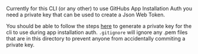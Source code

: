 Currently for this CLI (or any other) to use GitHubs App Installation Auth you need a private key that can be used to create a Json Web Token.

You should be able to follow the steps [here](https://docs.github.com/en/apps/creating-github-apps/authenticating-with-a-github-app/managing-private-keys-for-github-apps) to generate a private key for the cli to use during app installation auth. `.gitignore` will ignore any .pem files that are in this directory to prevent anyone from accidentally commiting a private key. 